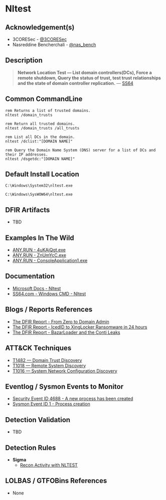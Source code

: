 # Nltest

## Acknowledgement(s)

- 3CORESec - [@3CORESec](https://twitter.com/3CORESec)
- Nasreddine Bencherchali - [@nas_bench](https://twitter.com/nas_bench)

## Description

> **Network Location Test — List domain controllers(DCs), Force a remote shutdown, Query the status of trust, test trust relationships and the state of domain controller replication.** — [SS64](https://ss64.com/nt/nltest.html)

## Common CommandLine

```batch
rem Returns a list of trusted domains.
nltest /domain_trusts

rem Return all trusted domains.
nltest /domain_trusts /all_trusts

rem List all DCs in the domain.
nltest /dclist:"[DOMAIN NAME]"

rem Query the Domain Name System (DNS) server for a list of DCs and their IP addresses.
nltest /dsgetdc:"[DOMAIN NAME]"
```

## Default Install Location

```batch
C:\Windows\System32\nltest.exe

C:\Windows\SysWOW64\nltest.exe
```

## DFIR Artifacts

- TBD

## Examples In The Wild

- [ANY.RUN - 4uKAjQgt.exe](https://app.any.run/tasks/d5ee478f-73ff-42bc-8545-7f8122b8fc02/)
- [ANY.RUN - ZnUmYcC.exe](https://app.any.run/tasks/ed1bf76b-c1ac-4a80-b13d-a5a9b935f072/)
- [ANY.RUN - ConsoleApplication1.exe](https://app.any.run/tasks/e543b470-3597-40fe-8aec-e9a48a9286bc/)

## Documentation

- [Microsoft Docs - Nltest](https://docs.microsoft.com/en-us/previous-versions/windows/it-pro/windows-server-2012-r2-and-2012/cc731935(v=ws.11))
- [SS64.com - Windows CMD - Nltest](https://ss64.com/nt/nltest.html)

## Blogs / Reports References

- [The DFIR Report  - From Zero to Domain Admin](https://thedfirreport.com/2021/11/01/from-zero-to-domain-admin/)
- [The DFIR Report  - IcedID to XingLocker Ransomware in 24 hours](https://thedfirreport.com/2021/10/18/icedid-to-xinglocker-ransomware-in-24-hours/)
- [The DFIR Report  - BazarLoader and the Conti Leaks](https://thedfirreport.com/2021/10/04/bazarloader-and-the-conti-leaks/)

## ATT&CK Techniques

- [T1482 — Domain Trust Discovery](https://attack.mitre.org/techniques/T1482/)
- [T1018 — Remote System Discovery](https://attack.mitre.org/techniques/T1018/)
- [T1016 — System Network Configuration Discovery](https://attack.mitre.org/techniques/T1016/)

## Eventlog / Sysmon Events to Monitor

- [Security Event ID 4688 - A new process has been created](https://www.ultimatewindowssecurity.com/securitylog/encyclopedia/event.aspx?eventID=4688)
- [Sysmon Event ID 1 - Process creation](https://www.ultimatewindowssecurity.com/securitylog/encyclopedia/event.aspx?eventid=90001)

## Detection Validation

- TBD

## Detection Rules

- **Sigma**
  - [Recon Activity with NLTEST](https://github.com/SigmaHQ/sigma/blob/master/rules/windows/process_creation/win_nltest_recon.yml)

## LOLBAS / GTFOBins References

- None
